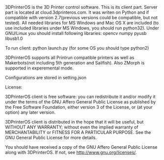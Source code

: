 3DPrinterOS is the 3D Printer control software.
This is its client part.
Server part is located at cloud.3dprinteros.com.
It was writen on Python and if compatible with version 2.7(previous versions could be compatible, but not tested).
All needed libraries for MS Windows and Mac OS X are included
    (to use included libraries under MS Windows, you should run python32).
Under GNU/Linux you should install following libraries:
    opencv
    numpy
    pyusb
    libusb1.0

To run client:
    python launch.py
(for some OS you should type python2)

3DPrinterOS supports all Printrun compatible printers as well as Makerbots(not including 5th generation and Sailfish).
Also ZMorph is supported in experemental mode.

Configurations are stored in setting.json

License:

3DPrinterOS client is free software: you can redistribute it and/or modify
it under the terms of the GNU Affero General Public License as published by
the Free Software Foundation, either version 3 of the License, or
(at your option) any later version.

3DPrinterOS client is distributed in the hope that it will be useful,
but WITHOUT ANY WARRANTY; without even the implied warranty of
MERCHANTABILITY or FITNESS FOR A PARTICULAR PURPOSE.  See the
GNU General Public License for more details.

You should have received a copy of the GNU Affero General Public License
along with 3DPrinterOS.  If not, see <http://www.gnu.org/licenses/>.







